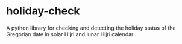 # holiday-check
A python library for checking and detecting the holiday status of the Gregorian date in solar Hijri and lunar Hijri calendar
